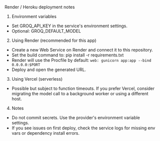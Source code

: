 Render / Heroku deployment notes

1) Environment variables
- Set GROQ_API_KEY in the service's environment settings.
- Optional: GROQ_DEFAULT_MODEL

2) Using Render (recommended for this app)
- Create a new Web Service on Render and connect it to this repository.
- Set the build command to: pip install -r requirements.txt
- Render will use the Procfile by default: `web: gunicorn app:app --bind 0.0.0.0:$PORT`
- Deploy and open the generated URL.

3) Using Vercel (serverless)
- Possible but subject to function timeouts. If you prefer Vercel, consider migrating the model call to a background worker or using a different host.

4) Notes
- Do not commit secrets. Use the provider's environment variable settings.
- If you see issues on first deploy, check the service logs for missing env vars or dependency install errors.
